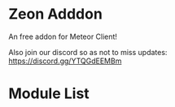 # Zeon Adddon
An free addon for Meteor Client!

Also join our discord so as not to miss updates: https://discord.gg/YTQGdEEMBm

# Module List


